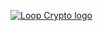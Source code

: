[![Loop Crypto logo](https://loop-entity-logos.s3.us-east-2.amazonaws.com/LoopCrypto.png)](https://loopcrypto.xyz)